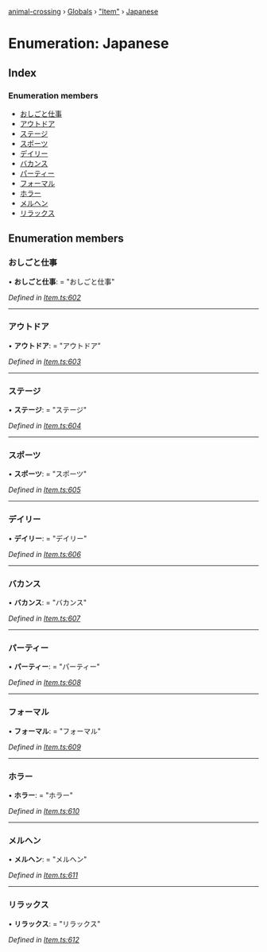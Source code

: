 [animal-crossing](../README.md) › [Globals](../globals.md) › ["Item"](../modules/_item_.md) › [Japanese](_item_.japanese.md)

# Enumeration: Japanese

## Index

### Enumeration members

* [おしごと仕事](_item_.japanese.md#おしごと仕事)
* [アウトドア](_item_.japanese.md#アウトドア)
* [ステージ](_item_.japanese.md#ステージ)
* [スポーツ](_item_.japanese.md#スポーツ)
* [デイリー](_item_.japanese.md#デイリー)
* [バカンス](_item_.japanese.md#バカンス)
* [パーティー](_item_.japanese.md#パーティー)
* [フォーマル](_item_.japanese.md#フォーマル)
* [ホラー](_item_.japanese.md#ホラー)
* [メルヘン](_item_.japanese.md#メルヘン)
* [リラックス](_item_.japanese.md#リラックス)

## Enumeration members

###  おしごと仕事

• **おしごと仕事**: = "おしごと仕事"

*Defined in [Item.ts:602](https://github.com/Norviah/animal-crossing/blob/267b9fa/module/types/Item.ts#L602)*

___

###  アウトドア

• **アウトドア**: = "アウトドア"

*Defined in [Item.ts:603](https://github.com/Norviah/animal-crossing/blob/267b9fa/module/types/Item.ts#L603)*

___

###  ステージ

• **ステージ**: = "ステージ"

*Defined in [Item.ts:604](https://github.com/Norviah/animal-crossing/blob/267b9fa/module/types/Item.ts#L604)*

___

###  スポーツ

• **スポーツ**: = "スポーツ"

*Defined in [Item.ts:605](https://github.com/Norviah/animal-crossing/blob/267b9fa/module/types/Item.ts#L605)*

___

###  デイリー

• **デイリー**: = "デイリー"

*Defined in [Item.ts:606](https://github.com/Norviah/animal-crossing/blob/267b9fa/module/types/Item.ts#L606)*

___

###  バカンス

• **バカンス**: = "バカンス"

*Defined in [Item.ts:607](https://github.com/Norviah/animal-crossing/blob/267b9fa/module/types/Item.ts#L607)*

___

###  パーティー

• **パーティー**: = "パーティー"

*Defined in [Item.ts:608](https://github.com/Norviah/animal-crossing/blob/267b9fa/module/types/Item.ts#L608)*

___

###  フォーマル

• **フォーマル**: = "フォーマル"

*Defined in [Item.ts:609](https://github.com/Norviah/animal-crossing/blob/267b9fa/module/types/Item.ts#L609)*

___

###  ホラー

• **ホラー**: = "ホラー"

*Defined in [Item.ts:610](https://github.com/Norviah/animal-crossing/blob/267b9fa/module/types/Item.ts#L610)*

___

###  メルヘン

• **メルヘン**: = "メルヘン"

*Defined in [Item.ts:611](https://github.com/Norviah/animal-crossing/blob/267b9fa/module/types/Item.ts#L611)*

___

###  リラックス

• **リラックス**: = "リラックス"

*Defined in [Item.ts:612](https://github.com/Norviah/animal-crossing/blob/267b9fa/module/types/Item.ts#L612)*
